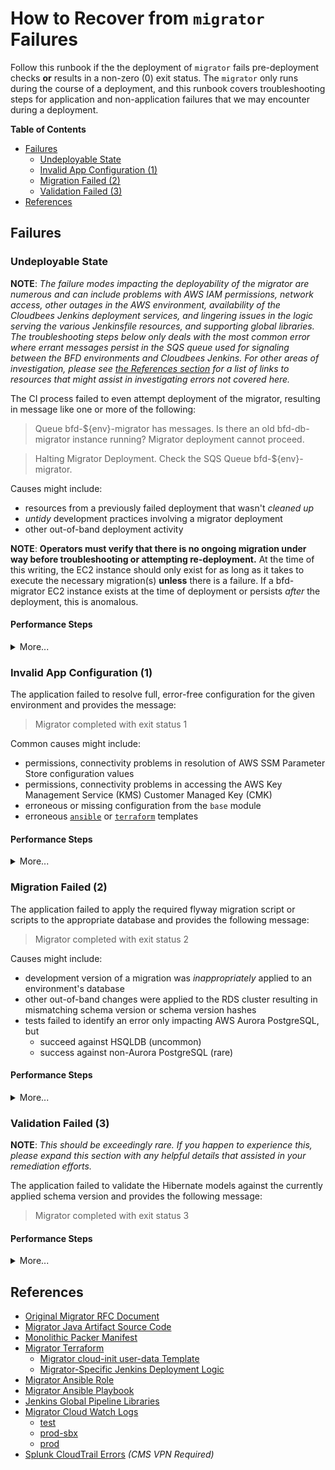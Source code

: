 # How to Recover from `migrator` Failures

Follow this runbook if the the deployment of `migrator` fails pre-deployment checks **or** results in a non-zero (0) exit status. The `migrator` only runs during the course of a deployment, and this runbook covers troubleshooting steps for application and non-application failures that we may encounter during a deployment.

**Table of Contents**

- [Failures](#failures)
    - [Undeployable State](#undeployable-state)
    - [Invalid App Configuration (1)](#invalid-app-configuration-1)
    - [Migration Failed (2)](#migration-failed-2)
    - [Validation Failed (3)](#validation-failed-3)
- [References](#references)

## Failures

### Undeployable State

**NOTE**: _The failure modes impacting the deployability of the migrator are numerous and can include problems with AWS IAM permissions, network access, other outages in the AWS environment, availability of the Cloudbees Jenkins deployment services, and lingering issues in the logic serving the various Jenkinsfile resources, and supporting global libraries. The troubleshooting steps below only deals with the most common error where errant messages persist in the SQS queue used for signaling between the BFD environments and Cloudbees Jenkins. For other areas of investigation, please see [the References section](#references) for a list of links to resources that might assist in investigating errors not covered here._

The CI process failed to even attempt deployment of the migrator, resulting in message like one or more of the following:
> Queue bfd-${env}-migrator has messages. Is there an old bfd-db-migrator instance running? Migrator deployment cannot proceed.

> Halting Migrator Deployment. Check the SQS Queue bfd-${env}-migrator.

Causes might include:
- resources from a previously failed deployment that wasn't _cleaned up_
- _untidy_ development practices involving a migrator deployment
- other out-of-band deployment activity

**NOTE**: **Operators must verify that there is no ongoing migration under way before troubleshooting or attempting re-deployment.** At the time of this writing, the EC2 instance should only exist for as long as it takes to execute the necessary migration(s) **unless** there is a failure. If a bfd-migrator EC2 instance exists at the time of deployment or persists _after_ the deployment, this is anomalous.

#### Performance Steps

<details><summary>More...</summary>

1. Identify the problematic AWS SQS Queue from the relevant Jenkins log message, e.g. `bfd-${env}-migrator` 
2. Fetch messages if they exist
    - <details><summary>through the console</summary>

        1. navigate to the [SQS panel](https://us-east-1.console.aws.amazon.com/sqs/v2/home?region=us-east-1#/queues)
        2. note the available messages count from this interface
        3. if there are more than 0 messages
            1. select the appropriate SQS queue `bfd-${env}-migrator`, e.g. `bfd-test-migrator`
            2. from the specific queue's interface, select `Send and receive messages`
            3. select `Poll for Messages`

        </details>

    - <details><summary>through the cli</summary>

        If the following returns nothing, there are no messages available:

        ```sh
        queue_name=bfd-test-migrator.fifo # CHANGE AS NECESSARY
        url="$(aws sqs get-queue-url --queue-name "$queue_name" --region us-east-1 --output text)"
        aws sqs receive-message --region us-east-1 --queue-url "$url" 
        ```

        </details>

3. Read messages
    - if there is a message that contains a normal exit with a zero (0) return code, continue with step 4
    - if there are messages that contains a non-zero return code, continue to troubleshoot with the instructions for the corresponding code:
        - [for return code 1](#invalid-app-configuration-1)
        - [for return code 2](#migration-failed-2)
        - [for return code 3](#validation-failed-3)
    - if there are no messages containing return codes **AND** a migrator instance exists, complete the following steps and continue to step 4:
        - <details><summary>Ensure the migrator is not running</summary>

            1. Identify the bfd-migrator instance for the environment
            2. Connect to the EC2 instance via SSH
            3. Inspect output of `sudo systemctl status bfd-db-migrator`
            4. Ensure there is no active migration `sudo systemctl stop bfd-db-migrator`
            5. _Optionally_ inspect logs: `view /bluebutton-data-pipeline/bluebutton-data-pipeline.log`

            </details>

4. Purge the AWS SQS Queue of **all** messages

    - <details><summary>through the console</summary>
   
        1. navigate to the [SQS panel](https://us-east-1.console.aws.amazon.com/sqs/v2/home?region=us-east-1#/queues)
        2. select the appropriate SQS queue `bfd-<env>-migrator`, e.g. `bfd-test-migrator`
        3. next, select the `Purge` action
        4. in the dialogue, enter `purge` and confirm with by selecting `Purge`

        </details>

    - <details><summary>through the cli</summary>
   
        ```sh
        queue_name=bfd-test-migrator # CHANGE AS NECESSARY
        url="$(aws sqs get-queue-url --queue-name "$queue_name" --region us-east-1 --output text)"
        aws sqs purge-queue --region us-east-1 --queue-url "$url" 
        ```

        </details>

5. Attempt to re-deploy from Jenkins
6. If failures persist
   - further scrutinize the Jenkins logs for errors leading up to the migrator deployment
   - verify AWS IAM permissions for the `cloudbees-jenkins` role and inspect the [AWS CloudTrails Errors Dashboard][splunk-cloudtrail-errors] in splunk
   - ensure AWS isn't reporting any open issues in the [health dashboard](https://health.aws.amazon.com/health/home#/account/dashboard/open-issues)

</details>

### Invalid App Configuration (1)

The application failed to resolve full, error-free configuration for the given environment and provides the message:
> Migrator completed with exit status 1

Common causes might include:
- permissions, connectivity problems in resolution of AWS SSM Parameter Store configuration values 
- permissions, connectivity problems in accessing the AWS Key Management Service (KMS) Customer Managed Key (CMK)
- erroneous or missing configuration from the `base` module
- erroneous [`ansible`][migrator-ansible-role] or [`terraform`][migrator-terraform] templates

#### Performance Steps

<details><summary>More...</summary>

1. Identify the bfd-migrator instance for the environment
2. Connect to the EC2 instance via SSH
3. Inspect the contents of the cloud-init `/var/lib/cloud/instance/user-data.txt` script
4. Attempt to re-apply: `sudo bash /var/lib/cloud/instance/user-data.txt`; Troubleshoot.
    - Search for errors in `/var/log/cloud-init.log` and `/var/log/cloud-init-output.log`
    - Inspect the resultant `/opt/bfd-db-migrator/bfd-db-migrator-service.sh` for format errors
    - Verify AWS SSM Parameter Store Access
        - Evaluate permission: `aws sts get-caller-identity`
        - Verify: `aws ssm get-parameters-by-path --path /bfd/${env}/pipeline`
        - Verify: `aws ssm get-parameters-by-path --path /bfd/${env}/common/nonsensitive`
    - Inspect resultant cloud-init derived extra variables files:
        - /beneficiary-fhir-data/ops/ansible/playbooks-ccs/common_vars.json
        - /beneficiary-fhir-data/ops/ansible/playbooks-ccs/extra_vars.json
        - /beneficiary-fhir-data/ops/ansible/playbooks-ccs/pipeline_vars.json
    - Inspect output of `sudo systemctl status bfd-db-migrator` for errors
5. Make adjustments as necessary:
    - AWS IAM Policies attached to `bfd-<env>-migrator`
    - Likely Ansible Configuration Files:
        - /beneficiary-fhir-data/ops/ansible/playbooks-ccs/launch_bfd-db-migrator.yml
        - /beneficiary-fhir-data/ops/ansible/roles/bfd-db-migrator/templates/bfd-db-migrator.service.j2
        - /beneficiary-fhir-data/ops/ansible/roles/bfd-db-migrator/templates/bfd-db-migrator-service.sh.j2
6. Record all adjustments in a new branch and seek PR feedback from BFD engineers as necessary.
7. Re-deploy with latest changes from Jenkins

</details>

### Migration Failed (2)

The application failed to apply the required flyway migration script or scripts to the appropriate database and provides the following message:
> Migrator completed with exit status 2

Causes might include:
- development version of a migration was _inappropriately_ applied to an environment's database
- other out-of-band changes were applied to the RDS cluster resulting in mismatching schema version or schema version hashes
- tests failed to identify an error only impacting AWS Aurora PostgreSQL, but
  - succeed against HSQLDB (uncommon)
  - success against non-Aurora PostgreSQL (rare)

#### Performance Steps

<details><summary>More...</summary>

1. Identify the bfd-migrator instance for the environment
2. Identify the error message(s) from the logs
    - <details><summary>through the instance</summary>

        1. navigate to the appropriate CloudWatch Panel

            - [test][migrator-cw-logs-test]
            - [prod-sbx][migrator-cw-logs-prod-sbx]
            - [prod][migrator-cw-logs-prod]
            - [all migrator log groups][migrator-cw-logs-all]

        2. select the appropriate instance (typically the top instance)

        </summary>

    - <details><summary>through the console</summary>

        1. SSH to the instance 
        2. `view /bluebutton-data-pipeline/bluebutton-data-pipeline.log`

        </details>

3. Support migration author in resolving the migration error with PR feedback, deployment support, etc
4. Purge SQS Message Queue as necessary before the next deployment (purge instructions [found here](#undeployable-state))

</details>

### Validation Failed (3)

**NOTE**: _This should be exceedingly rare. If you happen to experience this, please expand this section with any helpful details that assisted in your remediation efforts._

The application failed to validate the Hibernate models against the currently applied schema version and provides the following message:
> Migrator completed with exit status 3

#### Performance Steps

<details><summary>More...</summary>

1. Identify the bfd-migrator instance for the environment
2. Identify the error message(s) from the logs
    - <details><summary>through the instance</summary>

        1. navigate to the appropriate CloudWatch Panel

            - [test][migrator-cw-logs-test]
            - [prod-sbx][migrator-cw-logs-prod-sbx]
            - [prod][migrator-cw-logs-prod]
            - [all migrator log groups][migrator-cw-logs-all]

        2. select the appropriate instance (typically the top instance)

        </details>

    - <details><summary>through the console</summary>

        1. Connect to the EC2 instance via SSH
        2. `view /bluebutton-data-pipeline/bluebutton-data-pipeline.log`

        </details>

3. Support migration author in resolving the validation error with PR feedback, deployment support, etc
4. Purge SQS Message Queue as necessary before the next deployment (purge instructions [found here](#undeployable-state))

</details>

## References
- [Original Migrator RFC Document][migrator-rfc]
- [Migrator Java Artifact Source Code][migrator-java-source]
- [Monolithic Packer Manifest][migrator-packer-manifest]
- [Migrator Terraform][migrator-terraform]
    - [Migrator cloud-init user-data Template][migrator-cloud-init]
    - [Migrator-Specific Jenkins Deployment Logic][migrator-jenkins]
- [Migrator Ansible Role][migrator-ansible-role]
- [Migrator Ansible Playbook][migrator-ansible-playbook]
- [Jenkins Global Pipeline Libraries][jenkins-global-pipeline-libraries]
- [Migrator Cloud Watch Logs][migrator-cw-logs-all]
    - [test][migrator-cw-logs-test]
    - [prod-sbx][migrator-cw-logs-prod-sbx]
    - [prod][migrator-cw-logs-prod]
- [Splunk CloudTrail Errors][splunk-cloudtrail-errors] _(CMS VPN Required)_

<!-- links in reference style for those destinations that may change over time -->
[migrator-rfc]: https://github.com/CMSgov/beneficiary-fhir-data/blob/master/docs/rfcs/0011-separate-flyway-from-pipeline.md "Original Migrator RFC Document"
[migrator-java-source]: https://github.com/CMSgov/beneficiary-fhir-data/tree/master/apps/bfd-db-migrator "Migrator Java Artifact Source Code"
[migrator-packer-manifest]: https://github.com/CMSgov/beneficiary-fhir-data/blob/master/ops/packer/build_bfd-all.json "Monolithic Packer Manifest"
[migrator-terraform]: https://github.com/CMSgov/beneficiary-fhir-data/tree/master/ops/terraform/services/migrator "Migrator Terraform"
[migrator-cloud-init]: https://github.com/CMSgov/beneficiary-fhir-data/blob/master/ops/terraform/services/migrator/user-data.tftpl "Migrator cloud-init user-data Template"
[migrator-jenkins]: https://github.com/CMSgov/beneficiary-fhir-data/blob/master/ops/terraform/services/migrator/deploy.groovy "Migrator-Specific Jenkins Deployment Logic"
[migrator-ansible-role]: https://github.com/CMSgov/beneficiary-fhir-data/tree/master/ops/ansible/roles/bfd-db-migrator "Migrator Ansible Role"
[migrator-ansible-playbook]: https://github.com/CMSgov/beneficiary-fhir-data/blob/master/ops/ansible/playbooks-ccs/launch_bfd-db-migrator.yml "Migrator Ansible Playbook"
[jenkins-global-pipeline-libraries]: https://github.com/CMSgov/beneficiary-fhir-data/tree/master/ops/jenkins/global-pipeline-libraries "Jenkins Global Pipeline Libraries"

[migrator-cw-logs-test]: https://us-east-1.console.aws.amazon.com/cloudwatch/home?region=us-east-1#logsV2:log-groups/log-group/$252Fbfd$252Ftest$252Fbfd-db-migrator$252Fmigrator-log.json "TEST Migrator CloudWatch Logs"
[migrator-cw-logs-prod-sbx]: https://us-east-1.console.aws.amazon.com/cloudwatch/home?region=us-east-1#logsV2:log-groups/log-group/$252Fbfd$252Ftest$252Fbfd-db-migrator$252Fmigrator-log.json "PROD-SBX Migrator CloudWatch Logs"
[migrator-cw-logs-prod]: https://us-east-1.console.aws.amazon.com/cloudwatch/home?region=us-east-1#logsV2:log-groups/log-group/$252Fbfd$252Ftest$252Fbfd-db-migrator$252Fmigrator-log.json "PROD Migrator CloudWatch Logs"
[migrator-cw-logs-all]: https://us-east-1.console.aws.amazon.com/cloudwatch/home?region=us-east-1#logsV2:log-groups$3FlogGroupNameFilter$3Dmigrator "ALL Migrator CloudWatch Logs"

[splunk-cloudtrail-errors]: https://splunk.cloud.cms.gov/en-US/app/cms_oeda_bfd_landing_page/cloudtrailerrors0 "Splunk CloudTrail Errors"
